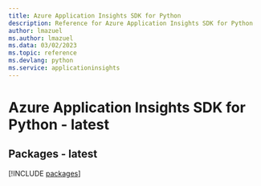 ```yaml
---
title: Azure Application Insights SDK for Python
description: Reference for Azure Application Insights SDK for Python
author: lmazuel
ms.author: lmazuel
ms.data: 03/02/2023
ms.topic: reference
ms.devlang: python
ms.service: applicationinsights
---
```

# Azure Application Insights SDK for Python - latest
## Packages - latest
[!INCLUDE [packages](application-insights-index.md)]